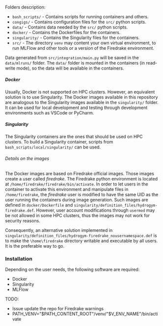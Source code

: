 
Folders description:

- `bash_scripts/` - Contains scripts for running containers and others. 
- `congigs/` - Contains configuration files for the `src/` python scripts.
- `data/` - Contains data needed by the `src/` python scripts.
- `docker/` - Contains the Dockerfiles for the containers.
- `singularity/` - Contains the Singularity files for the containers.
- `src/` - The directory `venv` may content your own virtual environment, to run MLFlow and other tools or a version of the Firedrake environment.


Data generated from `src/integration/main.py` will be saved in the `data/mlruns/` folder.
The `data/` folder is mounted in the containers (in read-write mode), so the data will be available in the containers.

##### Docker
Usually, Docker is not supported on HPC clusters.
However, an equivalent solution is to use Singularity.
The Docker images available in this repository are analogous to the Singularity images available in the `singularity/` folder.
It can be used for local development and testing through development environments such as VSCode or PyCharm.

##### Singularity
The Singularity containers are the ones that should be used on HPC clusters.
To build a Singularity container, scripts from `bash_scripts/local/singularity/` can be used.

###### Details on the images
The Docker images are based on Firedrake official images.
Those images create a user called _firedrake_.
The Firedrake python environment is located at `/home/firedrake/firedrake/bin/activate`.
In order to let users in the container to activate this environment and manipulate files in `/home/firedrake`, the _firedrake_ user is modified to have the same UID as the user running the containers during image generation.
Such images are defined in `docker/Dockerfile` and `singularity/definition_files/hydrogym-firedrake.def`.
However, user account modifications through `usermod` may be not allowed in some HPC clusters, thus the images may not work for security reasons.

Consequently, an alternative solution implemented in `singularity/definition_files/hydrogym-firedrake_nousernamespace.def` is to make the `\home\firedrake` directory writable and executable by all users.
It is the preferable way to go.

### Installation
Depending on the user needs, the following software are required:
- Docker
- Singularity
- MLFlow


TODO:
- Issue update the repo for Firedrake warnings
- PATH_VENV="$PATH_CONTENT_ROOT"/venv/"$V_ENV_NAME"/bin/activate
